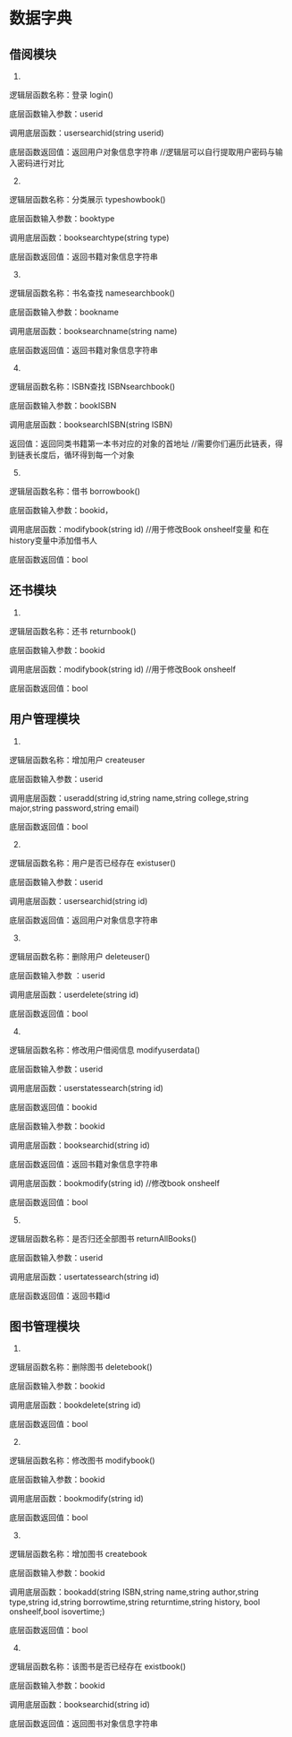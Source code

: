 # 数据字典

## 借阅模块

1.

逻辑层函数名称：登录 login()

底层函数输入参数：userid

调用底层函数：usersearchid(string userid)

底层函数返回值：返回用户对象信息字符串  //逻辑层可以自行提取用户密码与输入密码进行对比

2.

逻辑层函数名称：分类展示 typeshowbook()

底层函数输入参数：booktype

调用底层函数：booksearchtype(string type)

底层函数返回值：返回书籍对象信息字符串

3.

逻辑层函数名称：书名查找 namesearchbook()

底层函数输入参数：bookname

调用底层函数：booksearchname(string name)

底层函数返回值：返回书籍对象信息字符串

4.

逻辑层函数名称：ISBN查找  ISBNsearchbook()

底层函数输入参数：bookISBN

调用底层函数：booksearchISBN(string ISBN)

返回值：返回同类书籍第一本书对应的对象的首地址   //需要你们遍历此链表，得到链表长度后，循环得到每一个对象

5.

逻辑层函数名称：借书 borrowbook()

底层函数输入参数：bookid，

调用底层函数：modifybook(string id)           //用于修改Book onsheelf变量 和在history变量中添加借书人

底层函数返回值：bool



## 还书模块

1.

逻辑层函数名称：还书 returnbook()

底层函数输入参数：bookid

调用底层函数：modifybook(string id)              //用于修改Book onsheelf

底层函数返回值：bool



## 用户管理模块

1.

逻辑层函数名称：增加用户 createuser

底层函数输入参数：userid

调用底层函数：useradd(string id,string name,string college,string major,string password,string email)

底层函数返回值：bool

2.

逻辑层函数名称：用户是否已经存在 existuser()

底层函数输入参数：userid

调用底层函数：usersearchid(string id)

底层函数返回值：返回用户对象信息字符串

3.

逻辑层函数名称：删除用户 deleteuser()

底层函数输入参数 ：userid

调用底层函数：userdelete(string id)

底层函数返回值：bool

4.

逻辑层函数名称：修改用户借阅信息 modifyuserdata()

底层函数输入参数：userid

调用底层函数：userstatessearch(string id)

底层函数返回值：bookid

底层函数输入参数：bookid

调用底层函数：booksearchid(string id)

底层函数返回值：返回书籍对象信息字符串

调用底层函数：bookmodify(string id) //修改book onsheelf

底层函数返回值：bool



5.

逻辑层函数名称：是否归还全部图书 returnAllBooks()

底层函数输入参数：userid

调用底层函数：usertatessearch(string id)

底层函数返回值：返回书籍id



## 图书管理模块

1.

逻辑层函数名称：删除图书 deletebook()

底层函数输入参数：bookid

调用底层函数：bookdelete(string id)

底层函数返回值：bool

2.

逻辑层函数名称：修改图书 modifybook()

底层函数输入参数：bookid 

调用底层函数：bookmodify(string id)

底层函数返回值：bool

3.

逻辑层函数名称：增加图书 createbook

底层函数输入参数：bookid

调用底层函数：bookadd(string ISBN,string name,string author,string type,string id,string borrowtime,string returntime,string history, bool onsheelf,bool isovertime;)

底层函数返回值：bool

4.

逻辑层函数名称：该图书是否已经存在 existbook()

底层函数输入参数：bookid

调用底层函数：booksearchid(string id)

底层函数返回值：返回图书对象信息字符串







